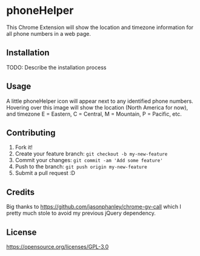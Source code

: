 # phoneHelper

This Chrome Extension will show the location and timezone information for all phone numbers in a web page.

## Installation

TODO: Describe the installation process

## Usage

A little phoneHelper icon will appear next to any identified phone numbers. Hovering over this image will show the location (North America for now), and timezone E = Eastern, C = Central, M = Mountain, P = Pacific, etc.

## Contributing

1. Fork it!
2. Create your feature branch: `git checkout -b my-new-feature`
3. Commit your changes: `git commit -am 'Add some feature'`
4. Push to the branch: `git push origin my-new-feature`
5. Submit a pull request :D

## Credits

Big thanks to https://github.com/jasonphanley/chrome-gv-call which I pretty much stole to avoid my previous jQuery dependency.

## License

https://opensource.org/licenses/GPL-3.0
